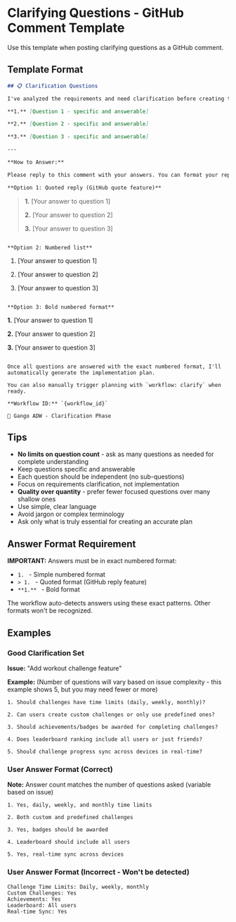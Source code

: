 # Clarifying Questions - GitHub Comment Template

Use this template when posting clarifying questions as a GitHub comment.

## Template Format

```markdown
## 📋 Clarification Questions

I've analyzed the requirements and need clarification before creating the implementation plan:

**1.** [Question 1 - specific and answerable]

**2.** [Question 2 - specific and answerable]

**3.** [Question 3 - specific and answerable]

---

**How to Answer:**

Please reply to this comment with your answers. You can format your reply in any of these ways:

**Option 1: Quoted reply (GitHub quote feature)**
```
> **1.** [Your answer to question 1]
>
> **2.** [Your answer to question 2]
>
> **3.** [Your answer to question 3]
```

**Option 2: Numbered list**
```
1. [Your answer to question 1]

2. [Your answer to question 2]

3. [Your answer to question 3]
```

**Option 3: Bold numbered format**
```
**1.** [Your answer to question 1]

**2.** [Your answer to question 2]

**3.** [Your answer to question 3]
```

Once all questions are answered with the exact numbered format, I'll automatically generate the implementation plan.

You can also manually trigger planning with `workflow: clarify` when ready.

**Workflow ID:** `{workflow_id}`

🤖 Gango ADW - Clarification Phase
```

## Tips

- **No limits on question count** - ask as many questions as needed for complete understanding
- Keep questions specific and answerable
- Each question should be independent (no sub-questions)
- Focus on requirements clarification, not implementation
- **Quality over quantity** - prefer fewer focused questions over many shallow ones
- Use simple, clear language
- Avoid jargon or complex terminology
- Ask only what is truly essential for creating an accurate plan

## Answer Format Requirement

**IMPORTANT:** Answers must be in exact numbered format:
- `1. ` - Simple numbered format
- `> 1. ` - Quoted format (GitHub reply feature)
- `**1.** ` - Bold format

The workflow auto-detects answers using these exact patterns. Other formats won't be recognized.

## Examples

### Good Clarification Set

**Issue:** "Add workout challenge feature"

**Example:** (Number of questions will vary based on issue complexity - this example shows 5, but you may need fewer or more)

```
1. Should challenges have time limits (daily, weekly, monthly)?

2. Can users create custom challenges or only use predefined ones?

3. Should achievements/badges be awarded for completing challenges?

4. Does leaderboard ranking include all users or just friends?

5. Should challenge progress sync across devices in real-time?
```

### User Answer Format (Correct)

**Note:** Answer count matches the number of questions asked (variable based on issue)

```
1. Yes, daily, weekly, and monthly time limits

2. Both custom and predefined challenges

3. Yes, badges should be awarded

4. Leaderboard should include all users

5. Yes, real-time sync across devices
```

### User Answer Format (Incorrect - Won't be detected)

```
Challenge Time Limits: Daily, weekly, monthly
Custom Challenges: Yes
Achievements: Yes
Leaderboard: All users
Real-time Sync: Yes
```
